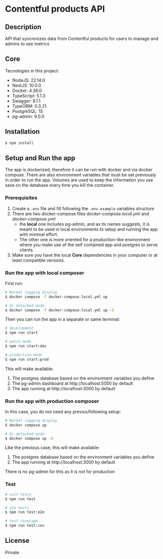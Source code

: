 # Contentful products API

## Description

API that syncronizes data from Contentful products for users to manage and admins to see metrics

## Core

Tecnologies in this project:

- NodeJS: 22.14.0
- NestJS: 10.0.0
- Docker: 4.36.0
- TypeScript: 5.1.3
- Swagger: 8.1.1
- TypeORM: 0.3.21
- PostgreSQL: 15
- pg-admin: 9.0.0

## Installation

```bash
$ npm install
```

## Setup and Run the app

The app is dockerized, therefore it can be run with docker and via docker compose. There are also environment variables that must be set previously in order to run the app.
Volumes are used to keep the information you use save on the database every time you kill the container.

### Prerequisites

1. Create a `.env` file and fill following the `.env.example` variables structure
2. There are two docker-compose files _docker-compose.local.yml_ and _docker-compose.yml_:
   - the **local** one includes pg-admin, and as its names suggests, it is meant to be used in local environments to setup and running the app with minimal effort.
   - The other one is more oriented for a production-like environment where you make use of the self contained app and postgres to serve clients.
3. Make sure you have the local **Core** dependencies in your computer or at least compatible versions.

### Run the app with local composer

First run:

```bash
# Normal logging display
$ docker compose -f docker-compose.local.yml up

# Or detached mode
$ docker compose -f docker-compose.local.yml up -d
```

Then you can run the app in a separate or same terminal:

```bash
# development
$ npm run start

# watch mode
$ npm run start:dev

# production mode
$ npm run start:prod
```

This will make available:

1. The postgres database based on the environment variables you define
2. The pg-admin dashboard at http://localhost:5050 by default
3. The app running at http://localhost:3000 by default

### Run the app with production composer

In this case, you do not need any previos/following setup:

```bash
# Normal logging display
$ docker compose up

# Or detached mode
$ docker compose up -d

```

Like the previous case, this will make available:

1. The postgres database based on the environment variables you define
2. The app running at http://localhost:3000 by default

There is no pg-admin for this as it is not for production

### Test

```bash
# unit tests
$ npm run test

# e2e tests
$ npm run test:e2e

# test coverage
$ npm run test:cov
```

## License

Private
